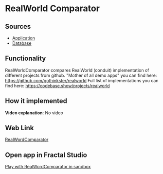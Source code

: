 # RealWorld Comparator

## Sources

- [Application](https://github.com/fraplat/FractalPlatform/tree/main/FractalPlatform.Examples/Applications/RealWorldComparator/RealWorldComparatorApplication.cs)
- [Database](https://github.com/fraplat/FractalPlatform/tree/main/FractalPlatform.Examples/Databases/RealWorldComparator)

## Functionality

RealWorldComparator compares RealWorld (conduit) implementation of different projects from github.
"Mother of all demo apps" you can find here: https://github.com/gothinkster/realworld
Full list of implementations you can find here: https://codebase.show/projects/realworld

## How it implemented

**Video explanation**: No video

## Web Link

[RealWordComparator](https://fraplat.tech/jupiter/RealWorldComparator)

## Open app in Fractal Studio

[Play with RealWordComparator in sandbox](https://fraplat.tech/mars/FractalStudio/?tag=RealWordComparator+template)


